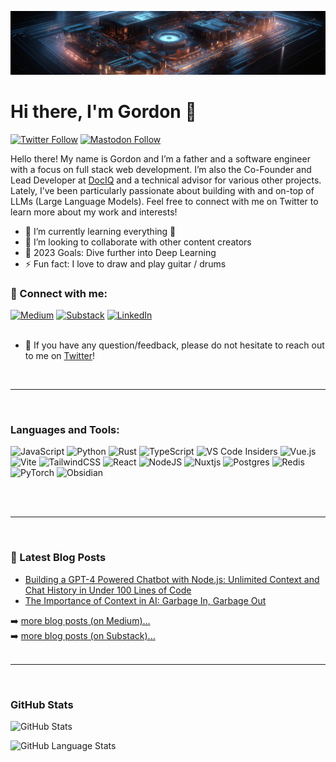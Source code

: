 <p align="center"><img src="https://raw.githubusercontent.com/gmickel/gmickel/main/img/oo.jpg" /></p>

# Hi there, I'm Gordon 👋

[![Twitter Follow](https://img.shields.io/twitter/follow/gmickel?color=%234682B4&logo=twitter&style=for-the-badge)](https://twitter.com/intent/follow?original_referer=https%3A%2F%2Fgithub.com%2Fgmickel&screen_name=gmickel)
[![Mastodon Follow](https://img.shields.io/mastodon/follow/110272900473369489?color=%2324435C&domain=https%3A%2F%2Fsocial.dociq.io%2F&logo=mastodon&logoColor=%23fff&style=for-the-badge)](https://social.dociq.io/@gordon)

Hello there! My name is Gordon and I’m a father and a software engineer with a focus on full stack web development. I’m also the Co-Founder and Lead Developer at [DocIQ](https://twitter.com/DocIQ_io) and a technical advisor for various other projects. Lately, I’ve been particularly passionate about building with and on-top of LLMs (Large Language Models). Feel free to connect with me on Twitter to learn more about my work and interests!

- 🌱 I’m currently learning everything 🤣
- 👯 I’m looking to collaborate with other content creators
- 🥅 2023 Goals: Dive further into Deep Learning
- ⚡ Fun fact: I love to draw and play guitar / drums

### 🤝 Connect with me:

[![Medium](https://img.shields.io/badge/Medium-12100E?style=for-the-badge&logo=medium&logoColor=white)](https://medium.com/byte-sized-brainwaves)
[![Substack](https://img.shields.io/badge/Substack-%23006f5c.svg?style=for-the-badge&logo=substack&logoColor=FF6719)](https://bytesizedbrainwaves.substack.com/)
[![LinkedIn](https://img.shields.io/badge/linkedin-%230077B5.svg?style=for-the-badge&logo=linkedin&logoColor=white)](https://www.linkedin.com/in/gmickel/)
</br>
</br>

- 💬 If you have any question/feedback, please do not hesitate to reach out to me on [Twitter](https://twitter.com/gmickel)!

<br />

---

<br/>

### Languages and Tools:

![JavaScript](https://img.shields.io/badge/javascript-%23323330.svg?style=for-the-badge&logo=javascript&logoColor=%23F7DF1E)
![Python](https://img.shields.io/badge/python-3670A0?style=for-the-badge&logo=python&logoColor=ffdd54)
![Rust](https://img.shields.io/badge/rust-%23000000.svg?style=for-the-badge&logo=rust&logoColor=white)
![TypeScript](https://img.shields.io/badge/typescript-%23007ACC.svg?style=for-the-badge&logo=typescript&logoColor=white)
![VS Code Insiders](https://img.shields.io/badge/VS%20Code%20Insiders-35b393.svg?style=for-the-badge&logo=visual-studio-code&logoColor=white)
![Vue.js](https://img.shields.io/badge/vuejs-%2335495e.svg?style=for-the-badge&logo=vuedotjs&logoColor=%234FC08D)
![Vite](https://img.shields.io/badge/vite-%23646CFF.svg?style=for-the-badge&logo=vite&logoColor=white)
![TailwindCSS](https://img.shields.io/badge/tailwindcss-%2338B2AC.svg?style=for-the-badge&logo=tailwind-css&logoColor=white)
![React](https://img.shields.io/badge/react-%2320232a.svg?style=for-the-badge&logo=react&logoColor=%2361DAFB)
![NodeJS](https://img.shields.io/badge/node.js-6DA55F?style=for-the-badge&logo=node.js&logoColor=white)
![Nuxtjs](https://img.shields.io/badge/Nuxt-002E3B?style=for-the-badge&logo=nuxtdotjs&logoColor=#00DC82)
![Postgres](https://img.shields.io/badge/postgres-%23316192.svg?style=for-the-badge&logo=postgresql&logoColor=white)
![Redis](https://img.shields.io/badge/redis-%23DD0031.svg?style=for-the-badge&logo=redis&logoColor=white)
![PyTorch](https://img.shields.io/badge/PyTorch-%23EE4C2C.svg?style=for-the-badge&logo=PyTorch&logoColor=white)
![Obsidian](https://img.shields.io/badge/Obsidian-%23483699.svg?style=for-the-badge&logo=obsidian&logoColor=white)

<br />
<br />

---

</br>

### 📕 Latest Blog Posts

<!-- BLOG-POST-LIST:START -->

- [Building a GPT-4 Powered Chatbot with Node.js: Unlimited Context and Chat History in Under 100 Lines of Code](https://medium.com/byte-sized-brainwaves/unlimited-chatbot-context-and-chat-history-in-under-100-lines-of-code-with-langchain-and-node-js-1190fcc20708)
- [The Importance of Context in AI: Garbage In, Garbage Out](https://medium.com/byte-sized-brainwaves/the-importance-of-context-in-ai-garbage-in-garbage-out-97c16465c441)
<!-- BLOG-POST-LIST:END -->

➡️ [more blog posts (on Medium)...](https://medium.com/byte-sized-brainwaves)<br />
➡️ [more blog posts (on Substack)...](https://bytesizedbrainwaves.substack.com/)
<br />
<br />

---

<br/>

### GitHub Stats

![GitHub Stats](https://github-readme-stats.vercel.app/api?username=gmickel&show_icons=true&hide_border=false&theme=tokyonight&count_private=true)

![GitHub Language Stats](https://github-readme-stats.vercel.app/api/top-langs/?username=gmickel&show_icons=true&hide_border=false&theme=tokyonight&count_private=true)
